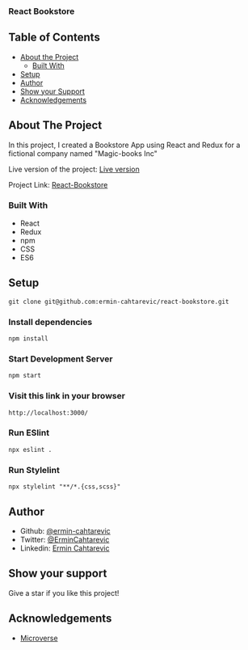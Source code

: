 ### React Bookstore

## Table of Contents

* [About the Project](#about-the-project)
  * [Built With](#built-with)
* [Setup](#setup)
* [Author](#author)
* [Show your Support](#show-your-support)
* [Acknowledgements](#acknowledgements)

<!-- ABOUT THE PROJECT -->
## About The Project

<!-- ![screenshot]() -->

In this project, I created a Bookstore App using React and Redux for a fictional company named "Magic-books Inc"

Live version of the project: [Live version](https://react-bookstore-ermin.herokuapp.com/)

Project Link: [React-Bookstore](https://github.com/ermin-cahtarevic/react-bookstore)


### Built With

*   React
*   Redux
*   npm
*   CSS
*   ES6

## Setup

```
git clone git@github.com:ermin-cahtarevic/react-bookstore.git
```
### Install dependencies

```
npm install
```

### Start Development Server

```
npm start
```
### Visit this link in your browser
```
http://localhost:3000/
```

### Run ESlint

```
npx eslint .
```
### Run Stylelint

```
npx stylelint "**/*.{css,scss}"
```
<!-- CONTACT -->
## Author

- Github: [@ermin-cahtarevic](https://github.com/ermin-cahtarevic)
- Twitter: [@ErminCahtarevic](https://twitter.com/ErminCahtarevic)
- Linkedin: [Ermin Cahtarevic](https://www.linkedin.com/in/ermincahtarevic/)

<!-- ABOUT THE PROJECT-->
## Show your support

Give a star if you like this project!

<!-- ACKNOWLEDGEMENTS -->
## Acknowledgements

* [Microverse](https://www.microverse.org/)